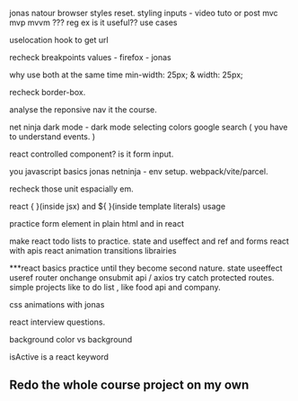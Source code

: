 jonas natour  browser styles reset. 
styling inputs - video tuto or post
mvc mvp mvvm ???
reg ex is it useful?? use cases 

uselocation hook to get url

recheck breakpoints values - firefox - jonas 

why use both at the same time min-width: 25px; & width: 25px;

recheck border-box. 

analyse the reponsive nav it the course.

net ninja dark mode - dark mode selecting colors google search ( you have to understand events. )

react controlled component? is it form input.

you javascript basics jonas netninja - env setup. webpack/vite/parcel.

recheck those unit espacially em.

react { }(inside jsx) and ${ }(inside template literals) usage

practice form element in plain html and in react

make react todo lists to practice. state and useffect and ref and forms
react with apis
react animation transitions librairies 

***react basics practice until they become second nature.  state  useeffect useref router  onchange onsubmit  api / axios try catch protected routes. 
simple projects like to do list , like food api and company. 

css animations with jonas

react interview questions.

background color vs background

isActive is a react keyword

## Redo the whole course project on my own
